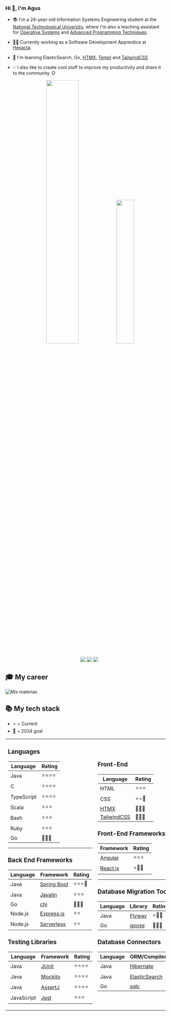 ### Hi 👋, I'm Agus

- 📚 I'm a 24-year-old Information Systems Engineering student at the [National Technological University](http://www.sistemas.frba.utn.edu.ar/), where I'm also a teaching assistant for [Operative Systems](https://www.utnso.com.ar/) and [Advanced Programming Techniques](https://tadp-utn-frba.github.io/).

- 👨‍💻 Currently working as a Software Development Apprentice at [Hexacta](https://careers.hexacta.com/).

- 🌱 I'm learning ElasticSearch, Go, [HTMX](https://github.com/bigskysoftware/htmx), [Templ](https://github.com/a-h/templ) and [TailwindCSS](https://github.com/tailwindlabs/tailwindcss)

- 💡 I also like to create cool stuff to improve my productivity and share it to the community :D

  <p align="center">
  <img width="46%" src="https://github-readme-stats.vercel.app/api?username=RaniAgus&show_icons=true&bg_color=0d1117&theme=github_dark&include_all_commits=true&count_private=true"/>
  <img width="34%" src="https://github-readme-stats.vercel.app/api/top-langs/?username=RaniAgus&layout=compact&langs_count=8&theme=github_dark"/>
  </p>

  <p align="center">
  <a href="https://gitstats.me/RaniAgus"><img src="https://img.shields.io/badge/-RaniAgus-black?style=flat&labelColor=black&logo=github&logoColor=white"/></a>
  <a href="https://www.linkedin.com/in/agusranieri/"><img src="https://img.shields.io/badge/-Agustin%20Ranieri%20-0077B5?style=flat&logo=Linkedin&logoColor=white"/></a>
  <a href="mailto:aguseranieri@gmail.com"><img src="https://img.shields.io/badge/-aguseranieri@gmail.com-D14836?style=flat&logo=Gmail&logoColor=white"/></a>
  </p>

## 🎓 My career

![Mis materias](https://github.com/RaniAgus/RaniAgus/assets/39303639/57c4389e-bf85-4fc5-87dc-9363880ccff0)

## 📚 My tech stack

- ⭐ = Current
- 🎯 = 2024 goal


<table>
  <tr>
    <td>
  
### Languages

| Language   | Rating     |
| ---------- | ---------- |
| Java       | ⭐⭐⭐⭐   |
| C          | ⭐⭐⭐⭐   |
| TypeScript | ⭐⭐⭐⭐   |
| Scala      | ⭐⭐⭐     |
| Bash       | ⭐⭐⭐     |
| Ruby       | ⭐⭐⭐     |
| Go         | 🎯🎯🎯     |

<hr>

### Back End Frameworks

| Language | Framework                                                     | Rating    |
| -------- | ------------------------------------------------------------- | --------- |
| Java     | [Spring Boot](https://github.com/spring-projects/spring-boot) | ⭐⭐⭐🎯  |
| Java     | [Javalin](https://github.com/javalin/javalin)                 | ⭐⭐⭐    |
| Go       | [chi](https://github.com/go-chi/chi/)                         | 🎯🎯🎯    |
| Node.js  | [Express.js](https://github.com/expressjs/express)            | ⭐⭐      |
| Node.js  | [Serverless](https://www.serverless.com/)                     | ⭐⭐      |

### Testing Libraries
      
| Language   | Framework                                     | Rating    |
| ---------- | --------------------------------------------- | --------- |
| Java       | [JUnit](https://github.com/junit-team/junit5) | ⭐⭐⭐⭐ |
| Java       | [Mockito](https://github.com/mockito/mockito) | ⭐⭐⭐⭐ |
| Java       | [AssertJ](https://github.com/assertj/assertj) | ⭐⭐⭐⭐ |
| JavaScript | [Jest](https://jestjs.io/)                    | ⭐⭐⭐   |


   </td>
   <td>

### Front-End

| Language                                                   | Rating   | 
| ---------------------------------------------------------- | -------- |
| HTML                                                       | ⭐⭐⭐   | 
| CSS                                                        | ⭐⭐🎯   |
| [HTMX](https://github.com/bigskysoftware/htmx)             | 🎯🎯🎯   | 
| [TailwindCSS](https://github.com/tailwindlabs/tailwindcss) | 🎯🎯🎯   | 

### Front-End Frameworks

| Framework                                      | Rating   |
| ---------------------------------------------- | -------- |
| [Angular](https://github.com/angular/angular)  | ⭐⭐⭐   |
| [React.js](https://github.com/facebook/react)  | ⭐🎯🎯   |

<hr>

### Database Migration Tools

| Language     | Library                                     | Rating   |
| ------------ | ------------------------------------------- | -------- |
| Java         | [Flyway](https://github.com/flyway/flyway/) | ⭐🎯🎯   |
| Go           | [goose](https://github.com/pressly/goose)   | 🎯🎯🎯   | 

### Database Connectors

| Language     | ORM/Compiler/SDK                                          | Rating   |
| ------------ | --------------------------------------------------------- | -------- |
| Java         | [Hibernate](https://github.com/hibernate/hibernate-orm)   | ⭐⭐⭐⭐ |
| Java         | [ElasticSearch](https://github.com/elastic/elasticsearch) | ⭐🎯🎯   | 
| Go           | [sqlc](https://github.com/sqlc-dev/sqlc)                  | 🎯🎯🎯   |

   </td>
   <td>

### Dev Ops

| Technology | Rating     |
| ---------- | ---------- |
| Git        | ⭐⭐⭐⭐⭐ |
| Docker     | ⭐⭐⭐⭐   |
| Nginx      | ⭐         |

### Build Tools
     
| Tool     | Rating   |
| -------- | -------- |
| Maven    | ⭐⭐⭐⭐ | 
| Makefile | ⭐⭐⭐⭐ | 
| CMake    | ⭐⭐⭐   |

<hr>

### Template Engines

| Language   | Library                                            | Rating   |
|------------| -------------------------------------------------- | -------- |
| Java       | [JTE](https://github.com/casid/jte/)               | ⭐⭐⭐  |
| Go         | [Templ](https://github.com/a-h/templ)              | 🎯🎯🎯  |

<hr>

### Other Libraries

| Language   | Library                                                | Rating    |
|------------| ------------------------------------------------------ | --------- |
| TypeScript | [Discord.js](https://github.com/discordjs/discord.js)  | ⭐⭐⭐⭐  |
| TypeScript | [RxJS](https://github.com/ReactiveX/rxjs)              | ⭐⭐⭐⭐  |
| Java       | [Google Guice](https://github.com/google/guice)        | ⭐⭐      | 

  </td>
 </tr>
</table>
